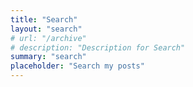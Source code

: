 ```yaml
---
title: "Search"
layout: "search"
# url: "/archive"
# description: "Description for Search"
summary: "search"
placeholder: "Search my posts"
---
```

